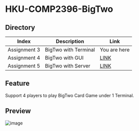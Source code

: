 # HKU-COMP2396-BigTwo

## Directory
Index|Description|Link
-----|----|-------
Assignment 3|BigTwo with Terminal|You are here
Assignment 4|BigTwo with GUI|[LINK](https://github.com/Henryyy-Hung/HKU-COMP2396-BigTwo/tree/Assignment-4)
Assignment 5|BigTwo with Server|[LINK](https://github.com/Henryyy-Hung/HKU-COMP2396-BigTwo)

## Feature
Support 4 players to play BigTwo Card Game under 1 Terminal.

## Preview
![image](https://user-images.githubusercontent.com/78750074/208287662-4f21eaad-9b3f-4b12-9a7a-0ffe7b47ad0d.png)
